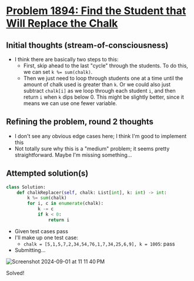 # [Problem 1894: Find the Student that Will Replace the Chalk](https://leetcode.com/problems/find-the-student-that-will-replace-the-chalk/description/?envType=daily-question)

## Initial thoughts (stream-of-consciousness)
- I think there are basically two steps to this:
    - First, skip ahead to the last "cycle" through the students.  To do this, we can set `k %= sum(chalk)`.
    - Then we just need to loop through students one at a time until the amount of chalk used is greater than `k`.  Or we could also just subtract `chalk[i]` as we loop through each student `i`, and then return `i` when `k` dips below 0.  This might be slightly better, since it means we can use one fewer variable.

## Refining the problem, round 2 thoughts
- I don't see any obvious edge cases here; I think I'm good to implement this
- Not totally sure why this is a "medium" problem; it seems pretty straightforward.  Maybe I'm missing something...

## Attempted solution(s)
```python
class Solution:
    def chalkReplacer(self, chalk: List[int], k: int) -> int:
        k %= sum(chalk)
        for i, c in enumerate(chalk):
            k -= c
            if k < 0:
                return i
```
- Given test cases pass
- I'll make up one test case:
    - `chalk = [5,1,5,7,2,34,54,76,1,7,34,25,6,9], k = 1005`: pass
- Submitting...

![Screenshot 2024-09-01 at 11 11 40 PM](https://github.com/user-attachments/assets/b9528a9b-81cd-4390-b8c7-be727655010b)

Solved!

